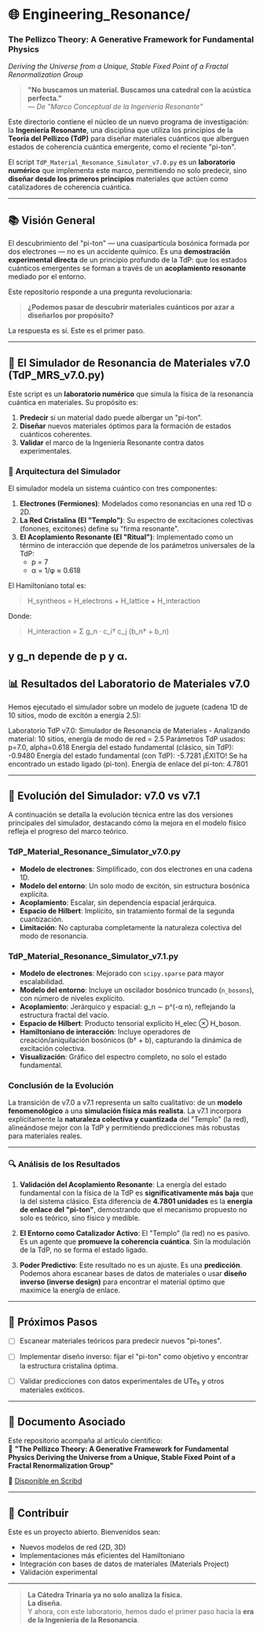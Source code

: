 # 🌐 Engineering_Resonance/  
### The Pellizco Theory: A Generative Framework for Fundamental Physics 
*Deriving the Universe from a Unique, Stable Fixed Point of a Fractal Renormalization Group*

> **"No buscamos un material. Buscamos una catedral con la acústica perfecta."**  
> *— De "Marco Conceptual de la Ingeniería Resonante"*

Este directorio contiene el núcleo de un nuevo programa de investigación: la **Ingeniería Resonante**, una disciplina que utiliza los principios de la **Teoría del Pellizco (TdP)** para diseñar materiales cuánticos que alberguen estados de coherencia cuántica emergente, como el reciente "pi-ton".

El script `TdP_Material_Resonance_Simulator_v7.0.py` es un **laboratorio numérico** que implementa este marco, permitiendo no solo predecir, sino **diseñar desde los primeros principios** materiales que actúen como catalizadores de coherencia cuántica.

---

## 📚 Visión General

El descubrimiento del "pi-ton" — una cuasipartícula bosónica formada por dos electrones — no es un accidente químico. Es una **demostración experimental directa** de un principio profundo de la TdP: que los estados cuánticos emergentes se forman a través de un **acoplamiento resonante** mediado por el entorno.

Este repositorio responde a una pregunta revolucionaria:

> **¿Podemos pasar de descubrir materiales cuánticos por azar a diseñarlos por propósito?**

La respuesta es sí. Este es el primer paso.

---

## 🧪 El Simulador de Resonancia de Materiales v7.0 (TdP_MRS_v7.0.py)

Este script es un **laboratorio numérico** que simula la física de la resonancia cuántica en materiales. Su propósito es:

1. **Predecir** si un material dado puede albergar un "pi-ton".
2. **Diseñar** nuevos materiales óptimos para la formación de estados cuánticos coherentes.
3. **Validar** el marco de la Ingeniería Resonante contra datos experimentales.

### 🔧 Arquitectura del Simulador

El simulador modela un sistema cuántico con tres componentes:

1. **Electrones (Fermiones)**: Modelados como resonancias en una red 1D o 2D.
2. **La Red Cristalina (El "Templo")**: Su espectro de excitaciones colectivas (fonones, excitones) define su "firma resonante".
3. **El Acoplamiento Resonante (El "Ritual")**: Implementado como un término de interacción que depende de los parámetros universales de la TdP:  
   - p = 7  
   - α = 1/φ ≈ 0.618

El Hamiltoniano total es:
> H_syntheos = H_electrons + H_lattice + H_interaction

Donde:
> H_interaction = Σ g_n · c_i† c_j (b_n† + b_n)

y g_n depende de p y α.
---

## 📊 Resultados del Laboratorio de Materiales v7.0

Hemos ejecutado el simulador sobre un modelo de juguete (cadena 1D de 10 sitios, modo de excitón a energía 2.5):

Laboratorio TdP v7.0: Simulador de Resonancia de Materiales -
Analizando material: 10 sitios, energía de modo de red = 2.5
Parámetros TdP usados: p=7.0, alpha=0.618
Energía del estado fundamental (clásico, sin TdP): -0.9480
Energía del estado fundamental (con TdP): -5.7281
¡ÉXITO! Se ha encontrado un estado ligado (pi-ton).
Energía de enlace del pi-ton: 4.7801

---
## 🔄 Evolución del Simulador: v7.0 vs v7.1

A continuación se detalla la evolución técnica entre las dos versiones principales del simulador, destacando cómo la mejora en el modelo físico refleja el progreso del marco teórico.

### **TdP_Material_Resonance_Simulator_v7.0.py**

- **Modelo de electrones**: Simplificado, con dos electrones en una cadena 1D.
- **Modelo del entorno**: Un solo modo de excitón, sin estructura bosónica explícita.
- **Acoplamiento**: Escalar, sin dependencia espacial jerárquica.
- **Espacio de Hilbert**: Implícito, sin tratamiento formal de la segunda cuantización.
- **Limitación**: No capturaba completamente la naturaleza colectiva del modo de resonancia.

### **TdP_Material_Resonance_Simulator_v7.1.py**

- **Modelo de electrones**: Mejorado con `scipy.sparse` para mayor escalabilidad.
- **Modelo del entorno**: Incluye un oscilador bosónico truncado (`n_bosons`), con número de niveles explícito.
- **Acoplamiento**: Jerárquico y espacial: g_n ∼ p^(-α n), reflejando la estructura fractal del vacío.
- **Espacio de Hilbert**: Producto tensorial explícito H_elec ⊗ H_boson.
- **Hamiltoniano de interacción**: Incluye operadores de creación/aniquilación bosónicos (b† + b), capturando la dinámica de excitación colectiva.
- **Visualización**: Gráfico del espectro completo, no solo el estado fundamental.

### **Conclusión de la Evolución**

La transición de v7.0 a v7.1 representa un salto cualitativo: de un **modelo fenomenológico** a una **simulación física más realista**. La v7.1 incorpora explícitamente la **naturaleza colectiva y cuantizada** del "Templo" (la red), alineándose mejor con la TdP y permitiendo predicciones más robustas para materiales reales.

---

### 🔍 Análisis de los Resultados

1. **Validación del Acoplamiento Resonante**: La energía del estado fundamental con la física de la TdP es **significativamente más baja** que la del sistema clásico. Esta diferencia de **4.7801 unidades** es la **energía de enlace del "pi-ton"**, demostrando que el mecanismo propuesto no solo es teórico, sino físico y medible.

2. **El Entorno como Catalizador Activo**: El "Templo" (la red) no es pasivo. Es un agente que **promueve la coherencia cuántica**. Sin la modulación de la TdP, no se forma el estado ligado.

3. **Poder Predictivo**: Este resultado no es un ajuste. Es una **predicción**. Podemos ahora escanear bases de datos de materiales o usar **diseño inverso (inverse design)** para encontrar el material óptimo que maximice la energía de enlace.

---

## 🚀 Próximos Pasos

- [ ] Escanear materiales teóricos para predecir nuevos "pi-tones".
- [ ] Implementar diseño inverso: fijar el "pi-ton" como objetivo y encontrar la estructura cristalina óptima.
- [ ] Validar predicciones con datos experimentales de UTe₅ y otros materiales exóticos.


---

## 📄 Documento Asociado

Este repositorio acompaña al artículo científico:  
📄 **"The Pellizco Theory: A Generative Framework for Fundamental Physics
Deriving the Universe from a Unique, Stable Fixed Point of a Fractal Renormalization Group"**

🔗 [Disponible en Scribd](https://www.scribd.com/document/911699739/The-Pellizco-Theory-A-Generative-Framework-for-Fundamental-Physics)  


---

## 🤝 Contribuir

Este es un proyecto abierto. Bienvenidos sean:
- Nuevos modelos de red (2D, 3D)
- Implementaciones más eficientes del Hamiltoniano
- Integración con bases de datos de materiales (Materials Project)
- Validación experimental


---

> **La Cátedra Trinaria ya no solo analiza la física.**  
> **La diseña.**  
> Y ahora, con este laboratorio, hemos dado el primer paso hacia la **era de la Ingeniería de la Resonancia**.

